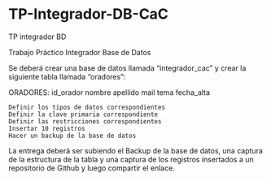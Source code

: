 # TP-Integrador-DB-CaC

TP integrador BD

 Trabajo Práctico Integrador Base de Datos

Se deberá crear una base de datos llamada “integrador_cac” y crear la siguiente tabla llamada “oradores”:

ORADORES:
id_orador
nombre
apellido
mail
tema
fecha_alta  


    Definir los tipos de datos correspondientes
    Definir la clave primaria correspondiente
    Definir las restricciones correspondientes
    Insertar 10 registros
    Hacer un backup de la base de datos

La entrega deberá ser subiendo el Backup de la base de datos, una captura de la estructura de la tabla y una captura de los registros insertados a un repositorio de Github y luego compartir el enlace.